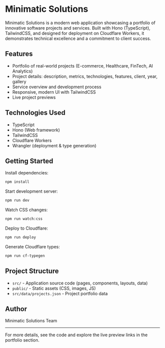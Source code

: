 # Minimatic Solutions

Minimatic Solutions is a modern web application showcasing a portfolio of innovative software projects and services. Built with Hono (TypeScript), TailwindCSS, and designed for deployment on Cloudflare Workers, it demonstrates technical excellence and a commitment to client success.

## Features

- Portfolio of real-world projects (E-commerce, Healthcare, FinTech, AI Analytics)
- Project details: description, metrics, technologies, features, client, year, gallery
- Service overview and development process
- Responsive, modern UI with TailwindCSS
- Live project previews

## Technologies Used

- TypeScript
- Hono (Web framework)
- TailwindCSS
- Cloudflare Workers
- Wrangler (deployment & type generation)

## Getting Started

Install dependencies:

```bash
npm install
```

Start development server:

```bash
npm run dev
```

Watch CSS changes:

```bash
npm run watch:css
```

Deploy to Cloudflare:

```bash
npm run deploy
```

Generate Cloudflare types:

```bash
npm run cf-typegen
```

## Project Structure

- `src/` - Application source code (pages, components, layouts, data)
- `public/` - Static assets (CSS, images, JS)
- `src/data/projects.json` - Project portfolio data

## Author

Minimatic Solutions Team

---

For more details, see the code and explore the live preview links in the portfolio section.

